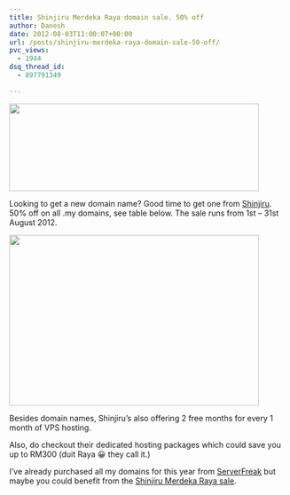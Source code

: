 ```yaml
---
title: Shinjiru Merdeka Raya domain sale. 50% off
author: Danesh
date: 2012-08-03T11:00:07+00:00
url: /posts/shinjiru-merdeka-raya-domain-sale-50-off/
pvc_views:
  - 1944
dsq_thread_id:
  - 897791349

---
```

<a href="http://shinjiru.com.my/?a_aid=5019150e73ea7" rel="attachment wp-att-2994"><img loading="lazy" class="alignnone size-medium wp-image-2994" title="landingpg-bnr" src="/wp-content/uploads/2012/08/landingpg-bnr-450x158.jpg" alt="" width="450" height="158" srcset="/wp-content/uploads/2012/08/landingpg-bnr-450x158.jpg 450w, /wp-content/uploads/2012/08/landingpg-bnr.jpg 655w" sizes="(max-width: 450px) 100vw, 450px" /></a>

Looking to get a new domain name? Good time to get one from [Shinjiru][1]. 50% off on all .my domains, see table below. The sale runs from 1st &#8211; 31st August 2012.

<a href="http://shinjiru.com.my/?a_aid=5019150e73ea7" rel="attachment wp-att-2995"><img loading="lazy" class="alignnone size-medium wp-image-2995" title="Shinjiru-Merdeka-Sale-2012-table" src="/wp-content/uploads/2012/08/Shinjiru-Merdeka-Sale-2012-table-450x308.png" alt="" width="450" height="308" srcset="/wp-content/uploads/2012/08/Shinjiru-Merdeka-Sale-2012-table-450x308.png 450w, /wp-content/uploads/2012/08/Shinjiru-Merdeka-Sale-2012-table.png 482w" sizes="(max-width: 450px) 100vw, 450px" /></a>

Besides domain names, Shinjiru&#8217;s also offering 2 free months for every 1 month of VPS hosting.

Also, do checkout their dedicated hosting packages which could save you up to RM300 (duit Raya 😀 they call it.)

I&#8217;ve already purchased all my domains for this year from [ServerFreak][2] but maybe you could benefit from the [Shinjiru Merdeka Raya sale][1].

 [1]: http://shinjiru.com.my/?a_aid=5019150e73ea7
 [2]: http://secure.web-hosting.net.my/clients/aff.php?aff=638